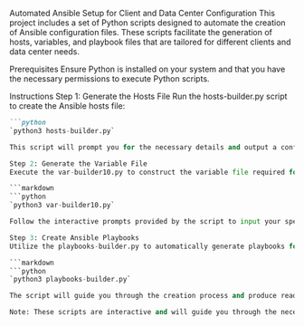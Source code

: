 Automated Ansible Setup for Client and Data Center Configuration
This project includes a set of Python scripts designed to automate the creation of Ansible configuration files. These scripts facilitate the generation of hosts, variables, and playbook files that are tailored for different clients and data center needs.

Prerequisites
Ensure Python is installed on your system and that you have the necessary permissions to execute Python scripts.

Instructions
Step 1: Generate the Hosts File
Run the hosts-builder.py script to create the Ansible hosts file:

```markdown
```python
`python3 hosts-builder.py`

This script will prompt you for the necessary details and output a configured hosts file for use with Ansible.

Step 2: Generate the Variable File
Execute the var-builder10.py to construct the variable file required for Ansible:

```markdown
```python
`python3 var-builder10.py`

Follow the interactive prompts provided by the script to input your specific configuration parameters.

Step 3: Create Ansible Playbooks
Utilize the playbooks-builder.py to automatically generate playbooks for the specified environments:

```markdown
```python
`python3 playbooks-builder.py`

The script will guide you through the creation process and produce ready-to-use Ansible playbooks.

Note: These scripts are interactive and will guide you through the necessary steps to input your configuration data. If you encounter any permissions issues, you may need to add executable permissions to the scripts with the command chmod +x *.py.
